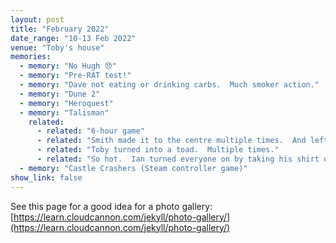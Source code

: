 ```yaml
---
layout: post
title: "February 2022"
date_range: "10-13 Feb 2022"
venue: "Toby's house"
memories:
  - memory: "No Hugh 😞"
  - memory: "Pre-RAT test!"
  - memory: "Dave not eating or drinking carbs.  Much smoker action."
  - memory: "Dune 2"
  - memory: "Heroquest"
  - memory: "Talisman"
    related:
      - related: "6-hour game"
      - related: "Smith made it to the centre multiple times.  And left again."
      - related: "Toby turned into a toad.  Multiple times."
      - related: "So hot.  Ian turned everyone on by taking his shirt off."
  - memory: "Castle Crashers (Steam controller game)"
show_link: false
---
```

See this page for a good idea for a photo gallery:  
[https://learn.cloudcannon.com/jekyll/photo-gallery/](https://learn.cloudcannon.com/jekyll/photo-gallery/)